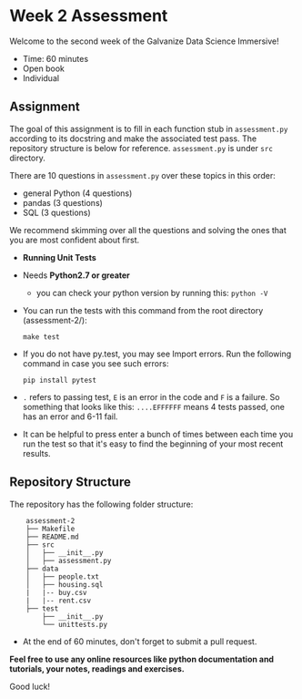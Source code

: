 # Week 2 Assessment

Welcome to the second week of the Galvanize Data Science Immersive!

* Time: 60 minutes
* Open book
* Individual

## Assignment

The goal of this assignment is to fill in each function stub in `assessment.py` according to its docstring and make the associated test pass. The repository structure is below for reference. `assessment.py` is under `src` directory.

There are 10 questions in `assessment.py` over these topics in this order:

* general Python (4 questions)
* pandas (3 questions)
* SQL (3 questions)

We recommend skimming over all the questions and solving the ones that you are most confident about first.

 * **Running Unit Tests**

 * Needs **Python2.7 or greater**    
     * you can check your python version by running this: `python -V`

 * You can run the tests with this command from the root directory (assessment-2/):    

    `make test`

 * If you do not have py.test, you may see Import errors. Run the following command in case you see such errors:    

    `pip install pytest`     

 * `.` refers to passing test, `E` is an error in the code and `F` is a failure. So something that looks like this: `....EFFFFFF` means 4 tests passed, one has an error and 6-11 fail.
 * It can be helpful to press enter a bunch of times between each time you run the test so that it's easy to find the beginning of your most recent results.    

## Repository Structure

The repository has the following folder structure:

        assessment-2
        ├── Makefile
        ├── README.md
        ├── src
        │   ├── __init__.py
        │   ├── assessment.py
        ├── data
        │   ├── people.txt
        │   ├── housing.sql
        |   |-- buy.csv
        |   |-- rent.csv
        ├── test
            ├── __init__.py
            └── unittests.py


* At the end of 60 minutes, don't forget to submit a pull request.

**Feel free to use any online resources like python documentation and tutorials, your notes, readings and exercises.**

Good luck!
